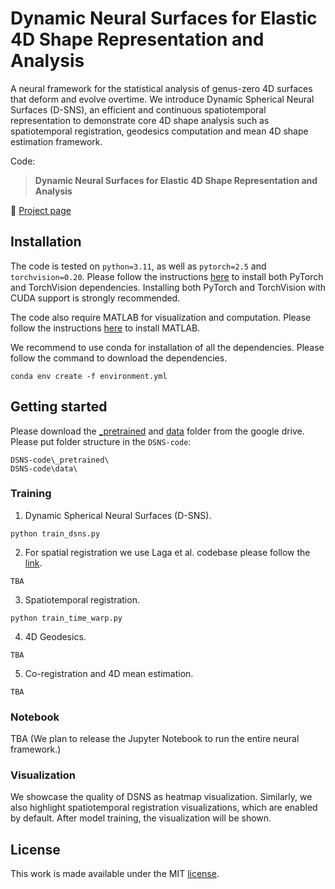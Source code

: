 # Dynamic Neural Surfaces for Elastic 4D Shape Representation and Analysis

A neural framework for the statistical analysis of genus-zero 4D surfaces that deform and evolve overtime. We introduce Dynamic Spherical Neural Surfaces (D-SNS), an efficient and continuous spatiotemporal representation to demonstrate core 4D shape analysis such as spatiotemporal registration, geodesics computation and mean 4D shape estimation framework.

Code:

> __Dynamic Neural Surfaces for Elastic 4D Shape Representation and Analysis__

:rocket: [Project page](https://4d-dsns.github.io/DSNS/)

## Installation

The code is tested on `python=3.11`, as well as `pytorch=2.5` and `torchvision=0.20`. Please follow the instructions [here](https://pytorch.org/get-started/locally/) to install both PyTorch and TorchVision dependencies. Installing both PyTorch and TorchVision with CUDA support is strongly recommended.

The code also require MATLAB for visualization and computation. Please follow the instructions [here](https://au.mathworks.com/help/install/ug/install-products-with-internet-connection.html) to install MATLAB.

We recommend to use conda for installation of all the dependencies. Please follow the command to download the dependencies.

```
conda env create -f environment.yml
```

## Getting started

Please download the [_pretrained](https://drive.google.com/drive/folders/14guvADE9z72j-YaassNjKw_c5hY9lyIm?usp=drive_link) and [data](https://drive.google.com/drive/folders/1jBzhAmneOBCWvWzL6VqFM6JEQ2xRtaVF?usp=drive_link) folder from the google drive. Please put folder structure in the `DSNS-code`:

```
DSNS-code\_pretrained\
DSNS-code\data\
```

### Training

1. Dynamic Spherical Neural Surfaces (D-SNS).
```
python train_dsns.py
```
2. For spatial registration we use Laga et al. codebase please follow the [link](https://github.com/hamidlaga/SRNF).
```
TBA
```
3. Spatiotemporal registration.
```
python train_time_warp.py
```
4. 4D Geodesics.
```
TBA
```
5. Co-registration and 4D mean estimation.
```
TBA
```
### Notebook

TBA (We plan to release the Jupyter Notebook to run the entire neural framework.)

[//]: # (We also provide a demo notebook that shows the entire neural framework. Please note that the `Jupyter Notebook` uses the pretrained D-SNS model and showcases the entire framework. It assumes that the `DSNS-code\data` folder is present in the main directory.)

### Visualization

We showcase the quality of DSNS as heatmap visualization. Similarly, we also highlight spatiotemporal registration visualizations, which are enabled by default. After model training, the visualization will be shown.

## License
This work is made available under the MIT [license](https://github.com/4D-DSNS/DSNS-code/blob/main/LICENSE).